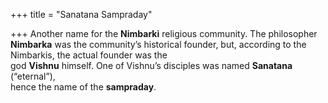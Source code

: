 +++
title = "Sanatana Sampraday"

+++
Another name for the **Nimbarki** religious community. The philosopher  
**Nimbarka** was the community’s historical founder, but, according to the  
Nimbarkis, the actual founder was the  
god **Vishnu** himself. One of Vishnu’s disciples was named **Sanatana** (“eternal”),  
hence the name of the **sampraday**.